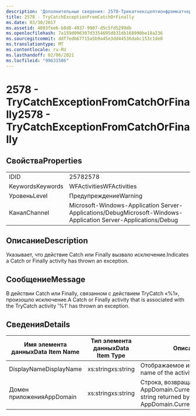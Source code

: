 ```yaml
---
description: 'Дополнительные сведения: 2578-Трикатчексцептионфромкатчорфиналли'
title: 2578 - TryCatchExceptionFromCatchOrFinally
ms.date: 03/30/2017
ms.assetid: 4803fee6-b8d8-4937-9907-d5c5fd5299db
ms.openlocfilehash: 7a159d096307d3354695d831db168990be18a236
ms.sourcegitcommit: ddf7edb67715a5b9a45e3dd44536dabc153c1de0
ms.translationtype: MT
ms.contentlocale: ru-RU
ms.lasthandoff: 02/06/2021
ms.locfileid: "99631506"
---
```

# <a name="2578---trycatchexceptionfromcatchorfinally"></a><span data-ttu-id="4fc94-103">2578 - TryCatchExceptionFromCatchOrFinally</span><span class="sxs-lookup"><span data-stu-id="4fc94-103">2578 - TryCatchExceptionFromCatchOrFinally</span></span>

## <a name="properties"></a><span data-ttu-id="4fc94-104">Свойства</span><span class="sxs-lookup"><span data-stu-id="4fc94-104">Properties</span></span>  
  
|||  
|-|-|  
|<span data-ttu-id="4fc94-105">ID</span><span class="sxs-lookup"><span data-stu-id="4fc94-105">ID</span></span>|<span data-ttu-id="4fc94-106">2578</span><span class="sxs-lookup"><span data-stu-id="4fc94-106">2578</span></span>|  
|<span data-ttu-id="4fc94-107">Keywords</span><span class="sxs-lookup"><span data-stu-id="4fc94-107">Keywords</span></span>|<span data-ttu-id="4fc94-108">WFActivities</span><span class="sxs-lookup"><span data-stu-id="4fc94-108">WFActivities</span></span>|  
|<span data-ttu-id="4fc94-109">Уровень</span><span class="sxs-lookup"><span data-stu-id="4fc94-109">Level</span></span>|<span data-ttu-id="4fc94-110">Предупреждение</span><span class="sxs-lookup"><span data-stu-id="4fc94-110">Warning</span></span>|  
|<span data-ttu-id="4fc94-111">Канал</span><span class="sxs-lookup"><span data-stu-id="4fc94-111">Channel</span></span>|<span data-ttu-id="4fc94-112">Microsoft-Windows-Application Server-Applications/Debug</span><span class="sxs-lookup"><span data-stu-id="4fc94-112">Microsoft-Windows-Application Server-Applications/Debug</span></span>|  
  
## <a name="description"></a><span data-ttu-id="4fc94-113">Описание</span><span class="sxs-lookup"><span data-stu-id="4fc94-113">Description</span></span>  

 <span data-ttu-id="4fc94-114">Указывает, что действие Catch или Finally вызвало исключение.</span><span class="sxs-lookup"><span data-stu-id="4fc94-114">Indicates a Catch or Finally activity has thrown an exception.</span></span>  
  
## <a name="message"></a><span data-ttu-id="4fc94-115">Сообщение</span><span class="sxs-lookup"><span data-stu-id="4fc94-115">Message</span></span>  

 <span data-ttu-id="4fc94-116">В действии Catch или Finally, связанном с действием TryCatch «%1», произошло исключение.</span><span class="sxs-lookup"><span data-stu-id="4fc94-116">A Catch or Finally activity that is associated with the TryCatch activity '%1' has thrown an exception.</span></span>  
  
## <a name="details"></a><span data-ttu-id="4fc94-117">Сведения</span><span class="sxs-lookup"><span data-stu-id="4fc94-117">Details</span></span>  
  
|<span data-ttu-id="4fc94-118">Имя элемента данных</span><span class="sxs-lookup"><span data-stu-id="4fc94-118">Data Item Name</span></span>|<span data-ttu-id="4fc94-119">Тип элемента данных</span><span class="sxs-lookup"><span data-stu-id="4fc94-119">Data Item Type</span></span>|<span data-ttu-id="4fc94-120">Описание</span><span class="sxs-lookup"><span data-stu-id="4fc94-120">Description</span></span>|  
|--------------------|--------------------|-----------------|  
|<span data-ttu-id="4fc94-121">DisplayName</span><span class="sxs-lookup"><span data-stu-id="4fc94-121">DisplayName</span></span>|<span data-ttu-id="4fc94-122">xs:string</span><span class="sxs-lookup"><span data-stu-id="4fc94-122">xs:string</span></span>|<span data-ttu-id="4fc94-123">Отображаемое имя действия.</span><span class="sxs-lookup"><span data-stu-id="4fc94-123">The display name of the activity.</span></span>|  
|<span data-ttu-id="4fc94-124">Домен приложения</span><span class="sxs-lookup"><span data-stu-id="4fc94-124">AppDomain</span></span>|<span data-ttu-id="4fc94-125">xs:string</span><span class="sxs-lookup"><span data-stu-id="4fc94-125">xs:string</span></span>|<span data-ttu-id="4fc94-126">Строка, возвращаемая AppDomain.CurrentDomain.FriendlyName.</span><span class="sxs-lookup"><span data-stu-id="4fc94-126">The string returned by AppDomain.CurrentDomain.FriendlyName.</span></span>|

